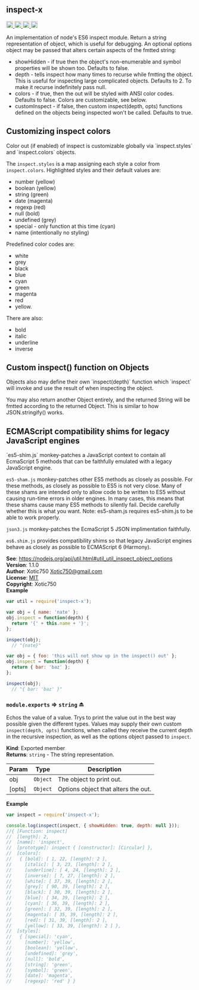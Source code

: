 <a name="module_inspect-x"></a>

## inspect-x
<a href="https://travis-ci.org/Xotic750/inspect-x"
title="Travis status">
<img src="https://travis-ci.org/Xotic750/inspect-x.svg?branch=master"
alt="Travis status" height="18">
</a>
<a href="https://david-dm.org/Xotic750/inspect-x"
title="Dependency status">
<img src="https://david-dm.org/Xotic750/inspect-x.svg"
alt="Dependency status" height="18"/>
</a>
<a href="https://david-dm.org/Xotic750/inspect-x#info=devDependencies"
title="devDependency status">
<img src="https://david-dm.org/Xotic750/inspect-x/dev-status.svg"
alt="devDependency status" height="18"/>
</a>
<a href="https://badge.fury.io/js/inspect-x" title="npm version">
<img src="https://badge.fury.io/js/inspect-x.svg"
alt="npm version" height="18">
</a>

An implementation of node's ES6 inspect module.
Return a string representation of object, which is useful for debugging.
An optional options object may be passed that alters certain aspects of the
fmtted string:
- showHidden - if true then the object's non-enumerable and symbol properties
will be shown too. Defaults to false.
- depth - tells inspect how many times to recurse while fmtting the
object. This is useful for inspecting large complicated objects.
Defaults to 2. To make it recurse indefinitely pass null.
- colors - if true, then the out will be styled with ANSI color codes.
Defaults to false. Colors are customizable, see below.
- customInspect - if false, then custom inspect(depth, opts) functions
defined on the objects being inspected won't be called. Defaults to true.

<h2>Customizing inspect colors</h2>
Color out (if enabled) of inspect is customizable globally
via `inspect.styles` and `inspect.colors` objects.

The `inspect.styles` is a map assigning each style a color
from `inspect.colors`. Highlighted styles and their default values are:
- number (yellow)
- boolean (yellow)
- string (green)
- date (magenta)
- regexp (red)
- null (bold)
- undefined (grey)
- special - only function at this time (cyan)
- name (intentionally no styling)

Predefined color codes are:
- white
- grey
- black
- blue
- cyan
- green
- magenta
- red
- yellow.

There are also:
 - bold
 - italic
 - underline
 - inverse

<h2>Custom inspect() function on Objects</h2>
Objects also may define their own `inspect(depth)` function which `inspect`
will invoke and use the result of when inspecting the object.

You may also return another Object entirely, and the returned String will
be fmtted according to the returned Object. This is similar to
how JSON.stringify() works.

<h2>ECMAScript compatibility shims for legacy JavaScript engines</h2>
`es5-shim.js` monkey-patches a JavaScript context to contain all EcmaScript 5
methods that can be faithfully emulated with a legacy JavaScript engine.

`es5-sham.js` monkey-patches other ES5 methods as closely as possible.
For these methods, as closely as possible to ES5 is not very close.
Many of these shams are intended only to allow code to be written to ES5
without causing run-time errors in older engines. In many cases,
this means that these shams cause many ES5 methods to silently fail.
Decide carefully whether this is what you want. Note: es5-sham.js requires
es5-shim.js to be able to work properly.

`json3.js` monkey-patches the EcmaScript 5 JSON implimentation faithfully.

`es6.shim.js` provides compatibility shims so that legacy JavaScript engines
behave as closely as possible to ECMAScript 6 (Harmony).

**See**: https://nodejs.org/api/util.html#util_util_inspect_object_options  
**Version**: 1.1.0  
**Author**: Xotic750 <Xotic750@gmail.com>  
**License**: [MIT](&lt;https://opensource.org/licenses/MIT&gt;)  
**Copyright**: Xotic750  
**Example**  
```js
var util = require('inspect-x');

var obj = { name: 'nate' };
obj.inspect = function(depth) {
  return '{' + this.name + '}';
};

inspect(obj);
  // "{nate}"

var obj = { foo: 'this will not show up in the inspect() out' };
obj.inspect = function(depth) {
  return { bar: 'baz' };
};

inspect(obj);
  // "{ bar: 'baz' }"
```
<a name="exp_module_inspect-x--module.exports"></a>

### `module.exports` ⇒ <code>string</code> ⏏
Echos the value of a value. Trys to print the value out
in the best way possible given the different types.
Values may supply their own custom `inspect(depth, opts)` functions,
when called they receive the current depth in the recursive inspection,
as well as the options object passed to `inspect`.

**Kind**: Exported member  
**Returns**: <code>string</code> - The string representation.  

| Param | Type | Description |
| --- | --- | --- |
| obj | <code>Object</code> | The object to print out. |
| [opts] | <code>Object</code> | Options object that alters the out. |

**Example**  
```js
var inspect = require('inspect-x');

console.log(inspect(inspect, { showHidden: true, depth: null }));
//{ [Function: inspect]
//  [length]: 2,
//  [name]: 'inspect',
//  [prototype]: inspect { [constructor]: [Circular] },
//  [colors]:
//   { [bold]: [ 1, 22, [length]: 2 ],
//     [italic]: [ 3, 23, [length]: 2 ],
//     [underline]: [ 4, 24, [length]: 2 ],
//     [inverse]: [ 7, 27, [length]: 2 ],
//     [white]: [ 37, 39, [length]: 2 ],
//     [grey]: [ 90, 39, [length]: 2 ],
//     [black]: [ 30, 39, [length]: 2 ],
//     [blue]: [ 34, 39, [length]: 2 ],
//     [cyan]: [ 36, 39, [length]: 2 ],
//     [green]: [ 32, 39, [length]: 2 ],
//     [magenta]: [ 35, 39, [length]: 2 ],
//     [red]: [ 31, 39, [length]: 2 ],
//     [yellow]: [ 33, 39, [length]: 2 ] },
//  [styles]:
//   { [special]: 'cyan',
//     [number]: 'yellow',
//     [boolean]: 'yellow',
//     [undefined]: 'grey',
//     [null]: 'bold',
//     [string]: 'green',
//     [symbol]: 'green',
//     [date]: 'magenta',
//     [regexp]: 'red' } }
```
